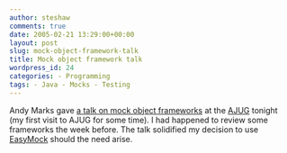 ```yaml
---
author: steshaw
comments: true
date: 2005-02-21 13:29:00+00:00
layout: post
slug: mock-object-framework-talk
title: Mock object framework talk
wordpress_id: 24
categories: - Programming
tags: - Java - Mocks - Testing
---
```


Andy Marks gave [a talk on mock object frameworks](http://www.corvine.org/blog/archives/2005/02/java_mock_objec_1.html) at the [AJUG](http://www.ajug.org.au/qjug/) tonight (my first visit to AJUG for some time). I had happened to review some frameworks the week before. The talk solidified my decision to use [EasyMock](http://easymock.org/) should the need arise.
